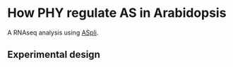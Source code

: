 # How PHY regulate AS in Arabidopsis
A RNAseq analysis using [ASpli](https://bioconductor.org/packages/release/bioc/html/ASpli.html).

## Experimental design

